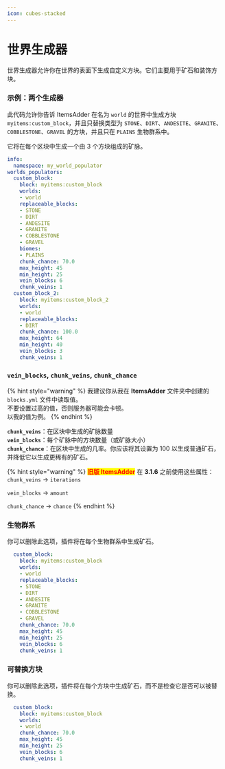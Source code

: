 ```yaml
---
icon: cubes-stacked
---
```


# 世界生成器

世界生成器允许你在世界的表面下生成自定义方块。它们主要用于矿石和装饰方块。

### 示例：两个生成器

此代码允许你告诉 ItemsAdder 在名为 `world` 的世界中生成方块 `myitems:custom_block`，并且只替换类型为 `STONE`、`DIRT`、`ANDESITE`、`GRANITE`、`COBBLESTONE`、`GRAVEL` 的方块，并且只在 `PLAINS` 生物群系中。

它将在每个区块中生成一个由 3 个方块组成的矿脉。

```yaml
info:
  namespace: my_world_populator
worlds_populators:
  custom_block:
    block: myitems:custom_block
    worlds:
    - world
    replaceable_blocks:
    - STONE
    - DIRT
    - ANDESITE
    - GRANITE
    - COBBLESTONE
    - GRAVEL
    biomes:
    - PLAINS
    chunk_chance: 70.0
    max_height: 45
    min_height: 25
    vein_blocks: 6
    chunk_veins: 1
  custom_block_2:
    block: myitems:custom_block_2
    worlds:
    - world
    replaceable_blocks:
    - DIRT
    chunk_chance: 100.0
    max_height: 64
    min_height: 40
    vein_blocks: 3
    chunk_veins: 1
```

### `vein_blocks`, `chunk_veins`, `chunk_chance`

{% hint style="warning" %}
我建议你从我在 **ItemsAdder** 文件夹中创建的 `blocks.yml` 文件中读取值。\
不要设置过高的值，否则服务器可能会卡顿。\
以我的值为例。
{% endhint %}

**`chunk_veins`**：在区块中生成的矿脉数量\
**`vein_blocks`**：每个矿脉中的方块数量（或矿脉大小）\
**`chunk_chance`**：在区块中生成的几率。你应该将其设置为 100 以生成普通矿石，并降低它以生成更稀有的矿石。

{% hint style="warning" %}
<mark style="color:red;">**旧版 ItemsAdder**</mark> 在 **3.1.6** 之前使用这些属性：\
`chunk_veins` -> `iterations`

`vein_blocks` -> `amount`

`chunk_chance` -> `chance`
{% endhint %}

### 生物群系

你可以删除此选项，插件将在每个生物群系中生成矿石。

```yaml
  custom_block:
    block: myitems:custom_block
    worlds:
    - world
    replaceable_blocks:
    - STONE
    - DIRT
    - ANDESITE
    - GRANITE
    - COBBLESTONE
    - GRAVEL
    chunk_chance: 70.0
    max_height: 45
    min_height: 25
    vein_blocks: 6
    chunk_veins: 1
```

### 可替换方块

你可以删除此选项，插件将在每个方块中生成矿石，而不是检查它是否可以被替换。

```yaml
  custom_block:
    block: myitems:custom_block
    worlds:
    - world
    chunk_chance: 70.0
    max_height: 45
    min_height: 25
    vein_blocks: 6
    chunk_veins: 1
```
